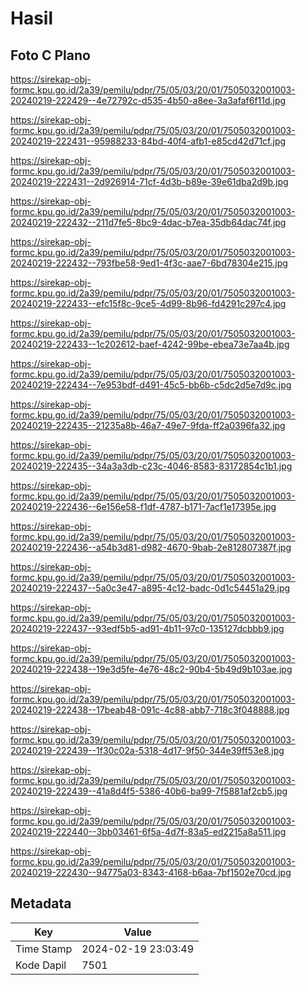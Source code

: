 # Hasil

## Foto C Plano

https://sirekap-obj-formc.kpu.go.id/2a39/pemilu/pdpr/75/05/03/20/01/7505032001003-20240219-222429--4e72792c-d535-4b50-a8ee-3a3afaf6f11d.jpg

https://sirekap-obj-formc.kpu.go.id/2a39/pemilu/pdpr/75/05/03/20/01/7505032001003-20240219-222431--95988233-84bd-40f4-afb1-e85cd42d71cf.jpg

https://sirekap-obj-formc.kpu.go.id/2a39/pemilu/pdpr/75/05/03/20/01/7505032001003-20240219-222431--2d926914-71cf-4d3b-b89e-39e61dba2d9b.jpg

https://sirekap-obj-formc.kpu.go.id/2a39/pemilu/pdpr/75/05/03/20/01/7505032001003-20240219-222432--211d7fe5-8bc9-4dac-b7ea-35db64dac74f.jpg

https://sirekap-obj-formc.kpu.go.id/2a39/pemilu/pdpr/75/05/03/20/01/7505032001003-20240219-222432--793fbe58-9ed1-4f3c-aae7-6bd78304e215.jpg

https://sirekap-obj-formc.kpu.go.id/2a39/pemilu/pdpr/75/05/03/20/01/7505032001003-20240219-222433--efc15f8c-9ce5-4d99-8b96-fd4291c297c4.jpg

https://sirekap-obj-formc.kpu.go.id/2a39/pemilu/pdpr/75/05/03/20/01/7505032001003-20240219-222433--1c202612-baef-4242-99be-ebea73e7aa4b.jpg

https://sirekap-obj-formc.kpu.go.id/2a39/pemilu/pdpr/75/05/03/20/01/7505032001003-20240219-222434--7e953bdf-d491-45c5-bb6b-c5dc2d5e7d9c.jpg

https://sirekap-obj-formc.kpu.go.id/2a39/pemilu/pdpr/75/05/03/20/01/7505032001003-20240219-222435--21235a8b-46a7-49e7-9fda-ff2a0396fa32.jpg

https://sirekap-obj-formc.kpu.go.id/2a39/pemilu/pdpr/75/05/03/20/01/7505032001003-20240219-222435--34a3a3db-c23c-4046-8583-83172854c1b1.jpg

https://sirekap-obj-formc.kpu.go.id/2a39/pemilu/pdpr/75/05/03/20/01/7505032001003-20240219-222436--6e156e58-f1df-4787-b171-7acf1e17395e.jpg

https://sirekap-obj-formc.kpu.go.id/2a39/pemilu/pdpr/75/05/03/20/01/7505032001003-20240219-222436--a54b3d81-d982-4670-9bab-2e812807387f.jpg

https://sirekap-obj-formc.kpu.go.id/2a39/pemilu/pdpr/75/05/03/20/01/7505032001003-20240219-222437--5a0c3e47-a895-4c12-badc-0d1c54451a29.jpg

https://sirekap-obj-formc.kpu.go.id/2a39/pemilu/pdpr/75/05/03/20/01/7505032001003-20240219-222437--93edf5b5-ad91-4b11-97c0-135127dcbbb9.jpg

https://sirekap-obj-formc.kpu.go.id/2a39/pemilu/pdpr/75/05/03/20/01/7505032001003-20240219-222438--19e3d5fe-4e76-48c2-90b4-5b49d9b103ae.jpg

https://sirekap-obj-formc.kpu.go.id/2a39/pemilu/pdpr/75/05/03/20/01/7505032001003-20240219-222438--17beab48-091c-4c88-abb7-718c3f048888.jpg

https://sirekap-obj-formc.kpu.go.id/2a39/pemilu/pdpr/75/05/03/20/01/7505032001003-20240219-222439--1f30c02a-5318-4d17-9f50-344e39ff53e8.jpg

https://sirekap-obj-formc.kpu.go.id/2a39/pemilu/pdpr/75/05/03/20/01/7505032001003-20240219-222439--41a8d4f5-5386-40b6-ba99-7f5881af2cb5.jpg

https://sirekap-obj-formc.kpu.go.id/2a39/pemilu/pdpr/75/05/03/20/01/7505032001003-20240219-222440--3bb03461-6f5a-4d7f-83a5-ed2215a8a511.jpg

https://sirekap-obj-formc.kpu.go.id/2a39/pemilu/pdpr/75/05/03/20/01/7505032001003-20240219-222430--94775a03-8343-4168-b6aa-7bf1502e70cd.jpg


## Metadata

| Key        | Value               |
| ---------- | ------------------- |
| Time Stamp | 2024-02-19 23:03:49 |
| Kode Dapil | 7501                |



